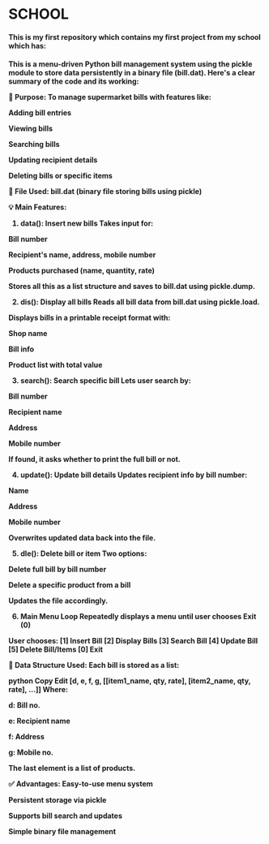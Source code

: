 # SCHOOL
<div>
<h4>This is my first repository which contains my first project from my school which has: <h4>
  
This is a menu-driven Python bill management system using the pickle module to store data persistently in a binary file (bill.dat). Here's a clear summary of the code and its working:

🧾 Purpose:
To manage supermarket bills with features like:

Adding bill entries

Viewing bills

Searching bills

Updating recipient details

Deleting bills or specific items

📁 File Used:
bill.dat (binary file storing bills using pickle)

💡 Main Features:
1. data(): Insert new bills
Takes input for:

Bill number

Recipient's name, address, mobile number

Products purchased (name, quantity, rate)

Stores all this as a list structure and saves to bill.dat using pickle.dump.

2. dis(): Display all bills
Reads all bill data from bill.dat using pickle.load.

Displays bills in a printable receipt format with:

Shop name

Bill info

Product list with total value

3. search(): Search specific bill
Lets user search by:

Bill number

Recipient name

Address

Mobile number

If found, it asks whether to print the full bill or not.

4. update(): Update bill details
Updates recipient info by bill number:

Name

Address

Mobile number

Overwrites updated data back into the file.

5. dle(): Delete bill or item
Two options:

Delete full bill by bill number

Delete a specific product from a bill

Updates the file accordingly.

6. Main Menu Loop
Repeatedly displays a menu until user chooses Exit (0)

User chooses:
[1] Insert Bill
[2] Display Bills
[3] Search Bill
[4] Update Bill
[5] Delete Bill/Items
[0] Exit

🧠 Data Structure Used:
Each bill is stored as a list:

python
Copy
Edit
[d, e, f, g, [[item1_name, qty, rate], [item2_name, qty, rate], ...]]
Where:

d: Bill no.

e: Recipient name

f: Address

g: Mobile no.

The last element is a list of products.

✅ Advantages:
Easy-to-use menu system

Persistent storage via pickle

Supports bill search and updates

Simple binary file management
